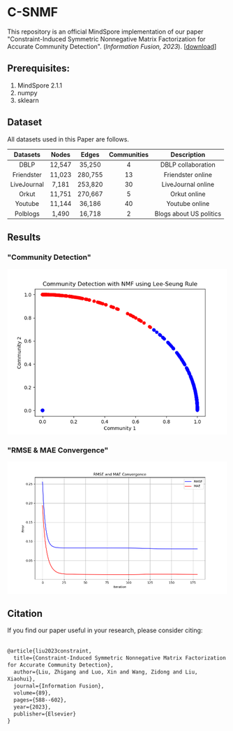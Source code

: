 # C-SNMF

This repository is an official MindSpore implementation of our paper "Constraint-Induced Symmetric Nonnegative Matrix Factorization for  Accurate Community Detection". (*Information Fusion, 2023*). [[download](https://www.sciencedirect.com/science/article/abs/pii/S1566253522001300)]


## Prerequisites:

1. MindSpore 2.1.1
2. numpy
3. sklearn


## Dataset

All datasets used in this Paper are follows.

|  Datasets   | Nodes  |  Edges  | Communities |       Description       |
| :---------: | :----: | :-----: | :---------: | :---------------------: |
|    DBLP     | 12,547 | 35,250  |      4      |   DBLP collaboration    |
| Friendster  | 11,023 | 280,755 |     13      |    Friendster online    |
| LiveJournal | 7,181  | 253,820 |     30      |   LiveJournal online    |
|    Orkut    | 11,751 | 270,667 |      5      |      Orkut online       |
|   Youtube   | 11,144 | 36,186  |     40      |     Youtube online      |
|  Polblogs   | 1,490  | 16,718  |      2      | Blogs about US politics |


## Results

### "Community Detection"
<p align="center">
<img src="imgs/Community Detection.png"/>
</p>


### "RMSE & MAE Convergence"
<p align="center">
<img src="imgs/RMSE&MAE Convergence.png"/>
</p>


## Citation

If you find our paper useful in your research, please consider citing:

```

@article{liu2023constraint,
  title={Constraint-Induced Symmetric Nonnegative Matrix Factorization for Accurate Community Detection},
  author={Liu, Zhigang and Luo, Xin and Wang, Zidong and Liu, Xiaohui},
  journal={Information Fusion},
  volume={89},
  pages={588--602},
  year={2023},
  publisher={Elsevier}
}
```

